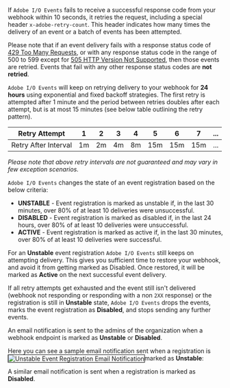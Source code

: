 If `Adobe I/O Events` fails to receive a successful response code from your webhook within 10 seconds, it retries the request, including a special header `x-adobe-retry-count`. This header indicates how many times the delivery of an event or a batch of events has been attempted.

<InlineAlert variant="info" slots="text"/>

Please note that if an event delivery fails with a response status code of [429 Too Many Requests](https://developer.mozilla.org/en-US/docs/Web/HTTP/Status/429), or with any response status code in the range of 500 to 599 except for [505 HTTP Version Not Supported](https://developer.mozilla.org/en-US/docs/Web/HTTP/Status/505), then those events are retried. Events that fail with any other response status codes are **not retried**.

`Adobe I/O Events` will keep on retrying delivery to your webhook for **24 hours** using exponential and fixed backoff strategies. The first retry is attempted after 1 minute and the period between retries doubles after each attempt, but is at most 15 minutes (see below table outlining the retry pattern).
<br/>

| Retry Attempt        | 1  | 2  | 3  | 4  | 5   | 6   | 7   | ... |
|----------------------|----|----|----|----|-----|-----|-----|-----|
| Retry After Interval | 1m | 2m | 4m | 8m | 15m | 15m | 15m | ... |

*Please note that above retry intervals are not guaranteed and may vary in few exception scenarios.*

`Adobe I/O Events` changes the state of an event registration based on the below criteria:

 - **UNSTABLE** - Event registration is marked as unstable if, in the last 30 minutes, over 80% of at least 10 deliveries were unsuccessful.
 - **DISABLED** - Event registration is marked as disabled if, in the last 24 hours, over 80% of at least 10 deliveries were unsuccessful.
 - **ACTIVE**  - Event registration is marked as active if, in the last 30 minutes, over 80% of at least 10 deliveries were successful.

For an **Unstable** event registration `Adobe I/O Events` still keeps on attempting delivery. This gives you sufficient time to restore your webhook, and avoid it from getting marked as Disabled. Once restored, it will be marked as **Active** on the next successful event delivery.

If all retry attempts get exhausted and the event still isn't delivered (webhook not responding or responding with a non `2XX` response) or the registration is still in **Unstable** state, `Adobe I/O Events` drops the events, marks the event registration as **Disabled**, and stops sending any further events.

An email notification is sent to the admins of the organization when a webhook endpoint is marked as **Unstable** or **Disabled**.

Here you can see a sample email notification sent when a registration is marked as **Unstable**:
<img src="/guides/img/email-verified-unstable.png" alt="Unstable Event Registration Email Notification" style="float: left; border: 1px solid #000;" />

A similar email notification is sent when a registration is marked as **Disabled**.
